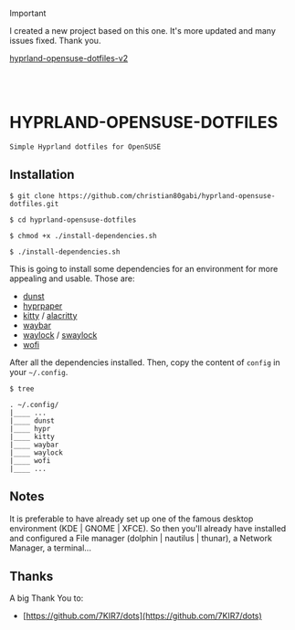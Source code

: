 > [!IMPORTANT]  
> I created a new project based on this one. It's more updated and many issues fixed. Thank you.
> 
> [hyprland-opensuse-dotfiles-v2](https://github.com/christian80gabi/hyprland-opensuse-dotfiles-v2)

<br>
<br>

# HYPRLAND-OPENSUSE-DOTFILES

    Simple Hyprland dotfiles for OpenSUSE

## Installation

```shell
$ git clone https://github.com/christian80gabi/hyprland-opensuse-dotfiles.git

$ cd hyprland-opensuse-dotfiles

$ chmod +x ./install-dependencies.sh

$ ./install-dependencies.sh
```

This is going to install some dependencies for an environment for more appealing and usable. Those are:

- [dunst]
- [hyprpaper]
- [kitty] / [alacritty]
- [waybar]
- [waylock] / [swaylock]
- [wofi]

[alacritty]: https://alacritty.org/
[hyprpaper]: https://wiki.hyprland.org/Useful-Utilities/Wallpapers/#hyprpaper
[dunst]: https://wiki.hyprland.org/Useful-Utilities/Must-have/
[kitty]: https://github.com/kovidgoyal/kitty
[waybar]: https://wiki.hyprland.org/Useful-Utilities/Status-Bars/#waybar
[waylock]: https://github.com/ifreund/waylock
[swaylock]: https://github.com/swaywm/swaylock
[wofi]: https://wiki.hyprland.org/Useful-Utilities/App-Launchers/#wofi

After all the dependencies installed. Then, copy the content of  `config` in your `~/.config`.

```shell
$ tree

. ~/.config/
|____ ...
|____ dunst
|____ hypr
|____ kitty
|____ waybar
|____ waylock
|____ wofi
|____ ...
```

## Notes

It is preferable to have already set up one of the famous desktop environment (KDE | GNOME | XFCE). So then you'll already have installed and configured a File manager (dolphin | nautilus | thunar), a Network Manager, a terminal...


## Thanks

A big Thank You to:
- [https://github.com/7KIR7/dots](https://github.com/7KIR7/dots)

<!-- ## License

This is released under the [MIT License].

[MIT License]: LICENSE -->
